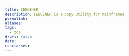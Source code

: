 ```yaml
---
title: IEBGENER
description: IEBGENER is a copy utility for mainframes
permalink: 
aliases: 
tags:
  - zos
draft: false
date: 
cssclasses:
---
```

